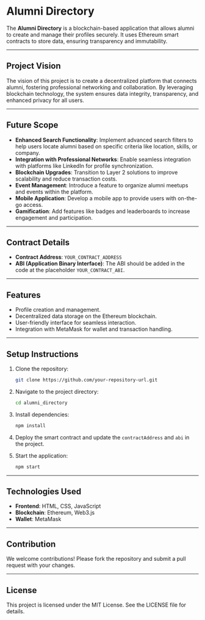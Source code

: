 # Alumni Directory

The **Alumni Directory** is a blockchain-based application that allows alumni to create and manage their profiles securely. It uses Ethereum smart contracts to store data, ensuring transparency and immutability.

---

## Project Vision

The vision of this project is to create a decentralized platform that connects alumni, fostering professional networking and collaboration. By leveraging blockchain technology, the system ensures data integrity, transparency, and enhanced privacy for all users.

---

## Future Scope

- **Enhanced Search Functionality**: Implement advanced search filters to help users locate alumni based on specific criteria like location, skills, or company.
- **Integration with Professional Networks**: Enable seamless integration with platforms like LinkedIn for profile synchronization.
- **Blockchain Upgrades**: Transition to Layer 2 solutions to improve scalability and reduce transaction costs.
- **Event Management**: Introduce a feature to organize alumni meetups and events within the platform.
- **Mobile Application**: Develop a mobile app to provide users with on-the-go access.
- **Gamification**: Add features like badges and leaderboards to increase engagement and participation.

---

## Contract Details

- **Contract Address**: `YOUR_CONTRACT_ADDRESS`
- **ABI (Application Binary Interface)**: The ABI should be added in the code at the placeholder `YOUR_CONTRACT_ABI`.

---

## Features

- Profile creation and management.
- Decentralized data storage on the Ethereum blockchain.
- User-friendly interface for seamless interaction.
- Integration with MetaMask for wallet and transaction handling.

---

## Setup Instructions

1. Clone the repository:
    ```bash
    git clone https://github.com/your-repository-url.git
    ```

2. Navigate to the project directory:
    ```bash
    cd alumni_directory
    ```

3. Install dependencies:
    ```bash
    npm install
    ```

4. Deploy the smart contract and update the `contractAddress` and `abi` in the project.

5. Start the application:
    ```bash
    npm start
    ```

---

## Technologies Used

- **Frontend**: HTML, CSS, JavaScript
- **Blockchain**: Ethereum, Web3.js
- **Wallet**: MetaMask

---

## Contribution

We welcome contributions! Please fork the repository and submit a pull request with your changes.

---

## License

This project is licensed under the MIT License. See the LICENSE file for details.
